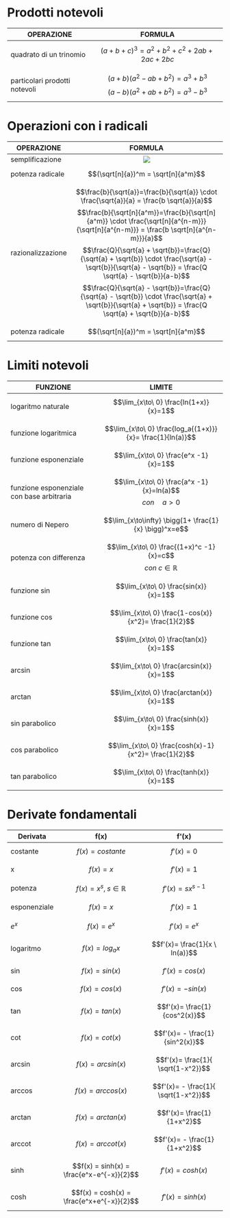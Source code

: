 # Prodotti notevoli
| OPERAZIONE | FORMULA |
|---|---|
|quadrato di un trinomio | $$(a+b+c)^3= a^2 + b^2 + c^2 + 2ab + 2ac + 2bc$$ |
|particolari prodotti notevoli | $$(a+b)(a^2-ab+b^2)=a^3+b^3$$ $$(a-b)(a^2+ab+b^2)=a^3-b^3$$|

# Operazioni con i radicali
| OPERAZIONE | FORMULA |
|---|---|
|semplificazione | <!-- $$\sqrt[mn]{a^n} = \sqrt[m]{a}$$ --> <div align="center"><img style="background: white;" src="https://render.githubusercontent.com/render/math?math="></div> |
|potenza radicale | $$(\sqrt[n]{a})^m = \sqrt[n]{a^m}$$ |
|razionalizzazione | $$\frac{b}{\sqrt{a}}=\frac{b}{\sqrt{a}} \cdot \frac{\sqrt{a}}{a} = \frac{b \sqrt{a}}{a}$$ $$\frac{b}{\sqrt[n]{a^m}}=\frac{b}{\sqrt[n]{a^m}} \cdot \frac{\sqrt[n]{a^{n-m}}}{\sqrt[n]{a^{n-m}}} = \frac{b \sqrt[n]{a^{n-m}}}{a}$$ $$\frac{Q}{\sqrt{a} + \sqrt{b}}=\frac{Q}{\sqrt{a} + \sqrt{b}} \cdot \frac{\sqrt{a} - \sqrt{b}}{\sqrt{a} - \sqrt{b}} = \frac{Q \sqrt{a} - \sqrt{b}}{a-b}$$ $$\frac{Q}{\sqrt{a} - \sqrt{b}}=\frac{Q}{\sqrt{a} - \sqrt{b}} \cdot \frac{\sqrt{a} + \sqrt{b}}{\sqrt{a} + \sqrt{b}} = \frac{Q \sqrt{a} + \sqrt{b}}{a-b}$$ |
|potenza radicale | $$(\sqrt[n]{a})^m = \sqrt[n]{a^m}$$ |

# Limiti notevoli
| FUNZIONE | LIMITE |
|---|---|
|logaritmo naturale | $$\lim_{x\to\ 0} \frac{ln(1+x)}{x}=1$$ |
|funzione logaritmica | $$\lim_{x\to\ 0} \frac{log_a{(1+x)}}{x}= \frac{1}{ln(a)}$$ |
|funzione esponenziale | $$\lim_{x\to\ 0} \frac{e^x -1}{x}=1$$ |
|funzione esponenziale con base arbitraria | $$\lim_{x\to\ 0} \frac{a^x -1}{x}=ln(a)$$ $$con \quad a>0$$|
|numero di Nepero | $$\lim_{x\to\infty} \bigg(1+ \frac{1}{x} \bigg)^x=e$$ |
|potenza con differenza | $$\lim_{x\to\ 0} \frac{(1+x)^c -1}{x}=c$$ $$con \; c \in \mathbb{R} $$ |
|funzione sin | $$\lim_{x\to\ 0} \frac{sin(x)}{x}=1$$ |
|funzione cos | $$\lim_{x\to\ 0} \frac{1-cos(x)}{x^2}= \frac{1}{2}$$ |
|funzione tan | $$\lim_{x\to\ 0} \frac{tan(x)}{x}=1$$ |
|arcsin | $$\lim_{x\to\ 0} \frac{arcsin(x)}{x}=1$$ |
|arctan | $$\lim_{x\to\ 0} \frac{arctan(x)}{x}=1$$ |
|sin parabolico | $$\lim_{x\to\ 0} \frac{sinh(x)}{x}=1$$ |
|cos parabolico | $$\lim_{x\to\ 0} \frac{cosh(x)-1}{x^2}= \frac{1}{2}$$ |
|tan parabolico | $$\lim_{x\to\ 0} \frac{tanh(x)}{x}=1$$ |

# Derivate fondamentali
 |Derivata| f(x) | f'(x) |
|---|---|---|
|costante|$$f(x) = costante$$  | $$f'(x)=0$$ |
|x|$$f(x) = x$$  | $$f'(x)=1$$ |
|potenza|$$f(x) = x^s, \; s \in \mathbb{R}$$ | $$f'(x)=sx^{s-1}$$ |
|esponenziale|$$f(x) = x$$  | $$f'(x)=1$$ |
|$e^x$|$$f(x) = e^x$$  | $$f'(x)=e^x$$ |
|logaritmo|$$f(x) = log_a{x}$$  | $$f'(x)= \frac{1}{x \ ln(a)}$$ |
|sin|$$f(x) = sin(x)$$  | $$f'(x)=cos(x)$$ |
|cos|$$f(x) = cos(x)$$  | $$f'(x)=-sin(x)$$ |
|tan|$$f(x) = tan(x)$$  | $$f'(x)= \frac{1}{cos^2(x)}$$ |
|cot|$$f(x) = cot(x)$$  | $$f'(x)= - \frac{1}{sin^2(x)}$$ |
|arcsin|$$f(x) = arcsin(x)$$  | $$f'(x)= \frac{1}{ \sqrt{1-x^2}}$$ |
|arccos|$$f(x) = arccos(x)$$  | $$f'(x)= - \frac{1}{ \sqrt{1-x^2}}$$ |
|arctan|$$f(x) = arctan(x)$$  | $$f'(x)= \frac{1}{1+x^2}$$ |
|arccot|$$f(x) = arccot(x)$$  | $$f'(x)= - \frac{1}{1+x^2}$$ |
|sinh|$$f(x) = sinh(x) = \frac{e^x-e^{-x}}{2}$$  | $$f'(x)= cosh(x)$$ |
|cosh|$$f(x) = cosh(x) = \frac{e^x+e^{-x}}{2}$$  | $$f'(x)= sinh(x)$$ |

















